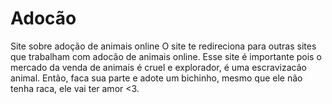 # Adocão
Site sobre adoção de animais online 
O site te redireciona para outras sites que trabalham com adocão de animais online. Esse site é importante pois o mercado da venda de animais é cruel e explorador, é uma escravizacão animal. Então, faca sua parte e adote um bichinho, mesmo que ele não tenha raca, ele vai ter amor <3.
